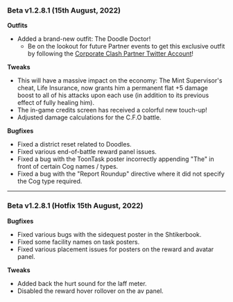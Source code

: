### Beta v1.2.8.1 (15th August, 2022)

**Outfits**
- Added a brand-new outfit: The Doodle Doctor!
  - Be on the lookout for future Partner events to get this exclusive outfit by following the [Corporate Clash Partner Twitter Account](https://twitter.com/TTCCPartnership)!

**Tweaks**
- This will have a massive impact on the economy: The Mint Supervisor's cheat, Life Insurance, now grants him a permanent flat +5 damage boost to all of his attacks upon each use (in addition to its previous effect of fully healing him).
- The in-game credits screen has received a colorful new touch-up!
- Adjusted damage calculations for the C.F.O battle.

**Bugfixes**
- Fixed a district reset related to Doodles.
- Fixed various end-of-battle reward panel issues.
- Fixed a bug with the ToonTask poster incorrectly appending "The" in front of certain Cog names / types.
- Fixed a bug with the "Report Roundup" directive where it did not specify the Cog type required.

-----
### Beta v1.2.8.1 (Hotfix 15th August, 2022)
 
**Bugfixes**
- Fixed various bugs with the sidequest poster in the Shtikerbook.
- Fixed some facility names on task posters.
- Fixed various placement issues for posters on the reward and avatar panel.
 
**Tweaks**
- Added back the hurt sound for the laff meter.
- Disabled the reward hover rollover on the av panel.
